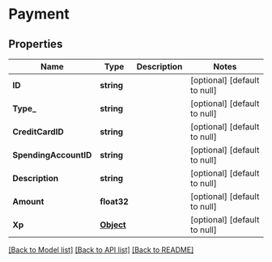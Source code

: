 # Payment

## Properties
Name | Type | Description | Notes
------------ | ------------- | ------------- | -------------
**ID** | **string** |  | [optional] [default to null]
**Type_** | **string** |  | [optional] [default to null]
**CreditCardID** | **string** |  | [optional] [default to null]
**SpendingAccountID** | **string** |  | [optional] [default to null]
**Description** | **string** |  | [optional] [default to null]
**Amount** | **float32** |  | [optional] [default to null]
**Xp** | [**Object**](object.md) |  | [optional] [default to null]

[[Back to Model list]](../README.md#documentation-for-models) [[Back to API list]](../README.md#documentation-for-api-endpoints) [[Back to README]](../README.md)


